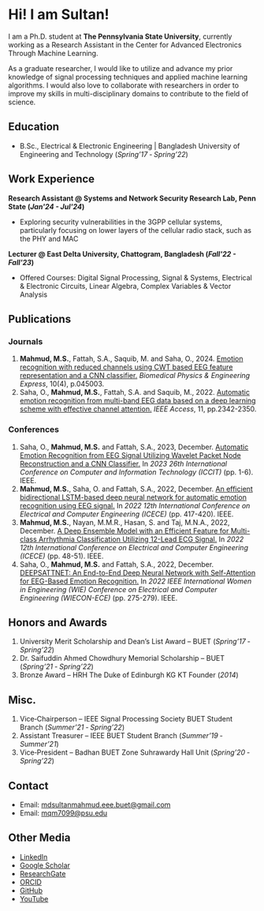 # Hi! I am Sultan!
I am a Ph.D. student at **The Pennsylvania State University**, currently working as a Research Assistant in the Center for Advanced Electronics Through Machine Learning.

As a graduate researcher, I would like to utilize and advance my prior knowledge of signal processing techniques and applied machine learning algorithms. I would also love to collaborate with researchers in order to improve my skills in multi-disciplinary domains to contribute to the field of science.

## Education							   		
- B.Sc., Electrical & Electronic Engineering | Bangladesh University of Engineering and Technology (_Spring’17 ‑ Spring’22_)

## Work Experience
**Research Assistant @ Systems and Network Security Research Lab, Penn State (_Jan'24 - Jul'24_)**
- Exploring security vulnerabilities in the 3GPP cellular systems, particularly focusing on lower layers of the cellular radio stack, such as the PHY and MAC

**Lecturer @ East Delta University, Chattogram, Bangladesh (_Fall'22 - Fall'23_)**
- Offered Courses: Digital Signal Processing, Signal & Systems, Electrical & Electronic Circuits, Linear Algebra, Complex Variables & Vector Analysis

## Publications
### Journals

1. **Mahmud, M.S.**, Fattah, S.A., Saquib, M. and Saha, O., 2024. [Emotion recognition with reduced channels using CWT based EEG feature representation and a CNN classifier.](https://iopscience.iop.org/article/10.1088/2057-1976/ad31f9/meta) _Biomedical Physics & Engineering Express_, 10(4), p.045003.
2. Saha, O., **Mahmud, M.S.**, Fattah, S.A. and Saquib, M., 2022. [Automatic emotion recognition from multi-band EEG data based on a deep learning scheme with effective channel attention.](https://doi.org/10.1109/ACCESS.2022.3224725) _IEEE Access_, 11, pp.2342-2350.

### Conferences

1. Saha, O., **Mahmud, M.S.** and Fattah, S.A., 2023, December. [Automatic Emotion Recognition from EEG Signal Utilizing Wavelet Packet Node Reconstruction and a CNN Classifier.](https://doi.org/10.1109/ICCIT60459.2023.10440995) In _2023 26th International Conference on Computer and Information Technology (ICCIT)_ (pp. 1-6). IEEE.
2. **Mahmud, M.S.**, Saha, O. and Fattah, S.A., 2022, December. [An efficient bidirectional LSTM-based deep neural network for automatic emotion recognition using EEG signal.](https://ieeexplore.ieee.org/abstract/document/10088864) In _2022 12th International Conference on Electrical and Computer Engineering (ICECE)_ (pp. 417-420). IEEE.
3. **Mahmud, M.S.**, Nayan, M.M.R., Hasan, S. and Taj, M.N.A., 2022, December. [A Deep Ensemble Model with an Efficient Feature for Multi-class Arrhythmia Classification Utilizing 12-Lead ECG Signal.](https://ieeexplore.ieee.org/abstract/document/10088465) In _2022 12th International Conference on Electrical and Computer Engineering (ICECE)_ (pp. 48-51). IEEE.
4. Saha, O., **Mahmud, M.S.** and Fattah, S.A., 2022, December. [DEEPSATTNET: An End-to-End Deep Neural Network with Self-Attention for EEG-Based Emotion Recognition.](https://doi.org/10.1109/WIECON-ECE57977.2022.10150514) In _2022 IEEE International Women in Engineering (WIE) Conference on Electrical and Computer Engineering (WIECON-ECE)_ (pp. 275-279). IEEE.

## Honors and Awards

1. University Merit Scholarship and Dean’s List Award – BUET (_Spring’17 ‑ Spring’22_)
3. Dr. Saifuddin Ahmed Chowdhury Memorial Scholarship – BUET (_Spring’21 ‑ Spring’22_)
6. Bronze Award – HRH The Duke of Edinburgh KG KT Founder (_2014_)

## Misc.

1. Vice‑Chairperson – IEEE Signal Processing Society BUET Student Branch (_Summer’21 ‑ Spring’22_)
3. Assistant Treasurer – IEEE BUET Student Branch (_Summer’19 ‑ Summer’21_)
4. Vice‑President – Badhan BUET Zone Suhrawardy Hall Unit (_Spring’20 ‑ Spring’22_)

## Contact
- Email: mdsultanmahmud.eee.buet@gmail.com
- Email: mqm7099@psu.edu

## Other Media
- [LinkedIn](https://www.linkedin.com/in/mdsultanmahmudmahadi/)
- [Google Scholar](https://scholar.google.com/citations?user=2lyqtVkAAAAJ&hl=en&authuser=1)
- [ResearchGate](https://www.researchgate.net/profile/Md-Sultan-Mahmud-4)
- [ORCID](https://orcid.org/0000-0003-3210-1773)
- [GitHub](https://github.com/HiIamSultan)
- [YouTube](https://www.youtube.com/@md.sultanmahmud5595)
